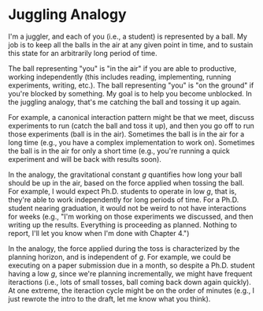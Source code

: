 # Juggling Analogy

I'm a juggler, and each of you (i.e., a student) is represented by a ball.
My job is to keep all the balls in the air at any given point in time, and to sustain this state for an arbitrarily long period of time.

The ball representing "you" is "in the air" if you are able to productive, working independently (this includes reading, implementing, running experiments, writing, etc.).
The ball representing "you" is "on the ground" if you're blocked by something.
My goal is to help you become unblocked.
In the juggling analogy, that's me catching the ball and tossing it up again.

For example, a canonical interaction pattern might be that we meet, discuss experiments to run (catch the ball and toss it up), and then you go off to run those experiments (ball is in the air).
Sometimes the ball is in the air for a long time (e.g., you have a complex implementation to work on).
Sometimes the ball is in the air for only a short time (e.g., you're running a quick experiment and will be back with results soon).

In the analogy, the gravitational constant _g_ quantifies how long your ball should be up in the air, based on the force applied when tossing the ball.
For example, I would expect Ph.D. students to operate in low _g_, that is, they're able to work independently for long periods of time.
For a Ph.D. student nearing graduation, it would not be weird to not have interactions for weeks
(e.g., "I'm working on those experiments we discussed, and then writing up the results. Everything is proceeding as planned. Nothing to report, I'll let you know when I'm done with Chapter 4.")

In the analogy, the force applied during the toss is characterized by the planning horizon, and is independent of _g_.
For example, we could be executing on a paper submission due in a month, so despite a Ph.D. student having a low _g_, since we're planning incrementally, we might have frequent iteractions (i.e., lots of small tosses, ball coming back down again quickly).
At one extreme, the iteraction cycle might be on the order of minutes (e.g., I just rewrote the intro to the draft, let me know what you think).
